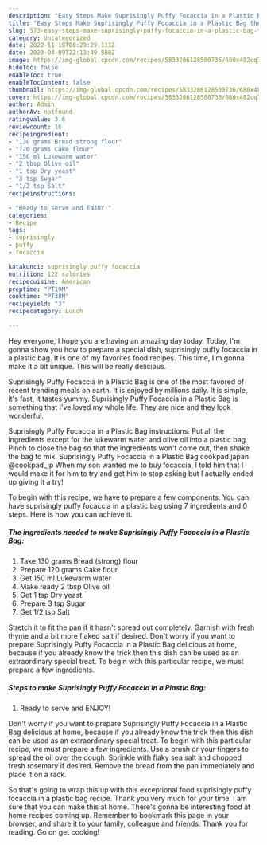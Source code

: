 ```yaml
---
description: "Easy Steps Make Suprisingly Puffy Focaccia in a Plastic Bag the Delicious"
title: "Easy Steps Make Suprisingly Puffy Focaccia in a Plastic Bag the Delicious"
slug: 573-easy-steps-make-suprisingly-puffy-focaccia-in-a-plastic-bag-the-delicious
category: Uncategorized
date: 2022-11-18T00:29:29.111Z
date: 2023-04-09T22:13:49.588Z
image: https://img-global.cpcdn.com/recipes/5833286128500736/680x482cq70/suprisingly-puffy-focaccia-in-a-plastic-bag-recipe-main-photo.jpg
hideToc: false
enableToc: true
enableTocContent: false
thumbnail: https://img-global.cpcdn.com/recipes/5833286128500736/680x482cq70/suprisingly-puffy-focaccia-in-a-plastic-bag-recipe-main-photo.jpg
cover: https://img-global.cpcdn.com/recipes/5833286128500736/680x482cq70/suprisingly-puffy-focaccia-in-a-plastic-bag-recipe-main-photo.jpg
author: Admin
authorAv: notfound
ratingvalue: 3.6
reviewcount: 16
recipeingredient:
- "130 grams Bread strong flour"
- "120 grams Cake flour"
- "150 ml Lukewarm water"
- "2 tbsp Olive oil"
- "1 tsp Dry yeast"
- "3 tsp Sugar"
- "1/2 tsp Salt"
recipeinstructions:

- "Ready to serve and ENJOY!"
categories:
- Recipe
tags:
- suprisingly
- puffy
- focaccia

katakunci: suprisingly puffy focaccia 
nutrition: 122 calories
recipecuisine: American
preptime: "PT19M"
cooktime: "PT38M"
recipeyield: "3"
recipecategory: Lunch

---
```



Hey everyone, I hope you are having an amazing day today. Today, I'm gonna show you how to prepare a special dish, suprisingly puffy focaccia in a plastic bag. It is one of my favorites food recipes. This time, I'm gonna make it a bit unique. This will be really delicious.

Suprisingly Puffy Focaccia in a Plastic Bag is one of the most favored of recent trending meals on earth. It is enjoyed by millions daily. It is simple, it's fast, it tastes yummy. Suprisingly Puffy Focaccia in a Plastic Bag is something that I've loved my whole life. They are nice and they look wonderful.

Suprisingly Puffy Focaccia in a Plastic Bag instructions. Put all the ingredients except for the lukewarm water and olive oil into a plastic bag. Pinch to close the bag so that the ingredients won&#39;t come out, then shake the bag to mix. Suprisingly Puffy Focaccia in a Plastic Bag cookpad.japan @cookpad_jp When my son wanted me to buy focaccia, I told him that I would make it for him to try and get him to stop asking but I actually ended up giving it a try!


To begin with this recipe, we have to prepare a few components. You can have suprisingly puffy focaccia in a plastic bag using 7 ingredients and 0 steps. Here is how you can achieve it.

<!--inarticleads1-->

##### The ingredients needed to make Suprisingly Puffy Focaccia in a Plastic Bag:

1. Take 130 grams Bread (strong) flour
1. Prepare 120 grams Cake flour
1. Get 150 ml Lukewarm water
1. Make ready 2 tbsp Olive oil
1. Get 1 tsp Dry yeast
1. Prepare 3 tsp Sugar
1. Get 1/2 tsp Salt


Stretch it to fit the pan if it hasn&#39;t spread out completely. Garnish with fresh thyme and a bit more flaked salt if desired. Don&#39;t worry if you want to prepare Suprisingly Puffy Focaccia in a Plastic Bag delicious at home, because if you already know the trick then this dish can be used as an extraordinary special treat. To begin with this particular recipe, we must prepare a few ingredients. 

<!--inarticleads2-->

##### Steps to make Suprisingly Puffy Focaccia in a Plastic Bag:


1. Ready to serve and ENJOY!

Don&#39;t worry if you want to prepare Suprisingly Puffy Focaccia in a Plastic Bag delicious at home, because if you already know the trick then this dish can be used as an extraordinary special treat. To begin with this particular recipe, we must prepare a few ingredients. Use a brush or your fingers to spread the oil over the dough. Sprinkle with flaky sea salt and chopped fresh rosemary if desired. Remove the bread from the pan immediately and place it on a rack. 

So that's going to wrap this up with this exceptional food suprisingly puffy focaccia in a plastic bag recipe. Thank you very much for your time. I am sure that you can make this at home. There's gonna be interesting food at home recipes coming up. Remember to bookmark this page in your browser, and share it to your family, colleague and friends. Thank you for reading. Go on get cooking!
